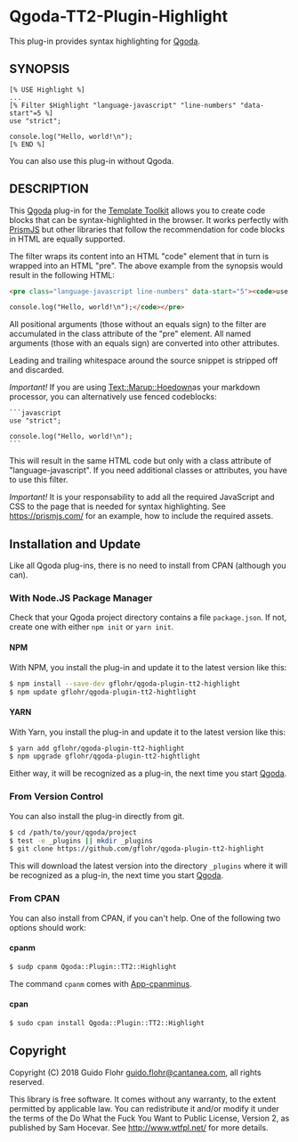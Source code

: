 # Qgoda-TT2-Plugin-Highlight

This plug-in provides syntax highlighting for [Qgoda](http://www.qgoda.net/).

## SYNOPSIS

```tt2
[% USE Highlight %]
...
[% Filter $Highlight "language-javascript" "line-numbers" "data-start"=5 %]
use "strict";

console.log("Hello, world!\n");
[% END %]
```

You can also use this plug-in without Qgoda.

## DESCRIPTION

This [Qgoda](http://www.qgoda.net/) plug-in for the
[Template Toolkit](http://www.template-toolkit.org/) allows you to create 
code blocks that can be syntax-highlighted in the browser.  It works perfectly
with [PrismJS](https://prismjs.com/) but other libraries that follow the
recommendation for code blocks in HTML are equally supported.

The filter wraps its content into an HTML "code" element that in turn is wrapped into
an HTML "pre".  The above example from the synopsis would result in the following
HTML:

```html
<pre class="language-javascript line-numbers" data-start="5"><code>use "strict";

console.log("Hello, world!\n");</code></pre>
```

All positional arguments (those without an equals sign) to the filter are accumulated
in the class attribute of the "pre" element. All named arguments (those with an equals
sign) are converted into other attributes.

Leading and trailing whitespace around the source snippet is stripped off and
discarded.

*Important!* If you are using
[Text::Marup::Hoedown](https://metacpan.org/release/Text-Markdown-Hoedown)as your markdown processor, you can alternatively use fenced codeblocks:

<pre class="language-markdown"><code>```javascript
use "strict";

console.log("Hello, world!\n");
```</code></pre>

This will result in the same HTML code but only with a class attribute of
"language-javascript". If you need additional classes or attributes, you have to
use this filter.

*Important!* It is your responsability to add all the required JavaScript and
CSS to the page that is needed for syntax highlighting.  See
https://prismjs.com/ for an example, how to include the required assets.

## Installation and Update

Like all Qgoda plug-ins, there is no need to install
from CPAN (although you can).

### With Node.JS Package Manager

Check that your Qgoda project directory contains a file `package.json`.  If
not, create one with either `npm init` or `yarn init`.

#### NPM

With NPM, you install the plug-in and update it to the latest version like
this:

```bash
$ npm install --save-dev gflohr/qgoda-plugin-tt2-highlight
$ npm update gflohr/qgoda-plugin-tt2-hightlight
```

#### YARN

With Yarn, you install the plug-in and update it to the latest version like
this:

```bash
$ yarn add gflohr/qgoda-plugin-tt2-highlight
$ npm upgrade gflohr/qgoda-plugin-tt2-hightlight
```

Either way, it will be recognized as a plug-in, the next time you start
[Qgoda](http://www.qgoda.net/).

### From Version Control

You can also install the plug-in directly from git.

```bash
$ cd /path/to/your/qgoda/project
$ test -e _plugins || mkdir _plugins
$ git clone https://github.com/gflohr/qgoda-plugin-tt2-highlight
```

This will download the latest version into the directory `_plugins` where
it will be recognized as a plug-in, the next time you start
[Qgoda](http://www.qgoda.net/).

### From CPAN

You can also install from CPAN, if you can't help.  One of the following two options should work:

#### cpanm

```bash
$ sudp cpanm Qgoda::Plugin::TT2::Highlight
```

The command `cpanm` comes with [App-cpanminus](https://metacpan.org/release/App-cpanminus).

#### cpan

```bash
$ sudo cpan install Qgoda::Plugin::TT2::Highlight
```

## Copyright

Copyright (C) 2018 Guido Flohr guido.flohr@cantanea.com, all rights
reserved.

This library is free software. It comes without any warranty, to the
extent permitted by applicable law. You can redistribute it and/or
modify it under the terms of the Do What the Fuck You Want to Public
License, Version 2, as published by Sam Hocevar. See
http://www.wtfpl.net/ for more details.
